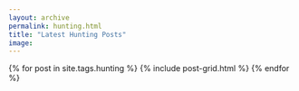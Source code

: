 ```yaml
---
layout: archive
permalink: hunting.html
title: "Latest Hunting Posts"
image:
---
```


<div class="tiles">
{% for post in site.tags.hunting %}
    {% include post-grid.html %}
{% endfor %}
</div><!-- /.tiles -->